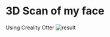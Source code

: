 # 3D Scan of my face 

Using Creality Otter
![result](https://github.com/luciechoi/blender-practice/blob/main/self/self0001-0024.gif)